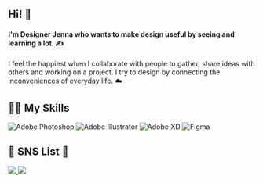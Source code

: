 <!--
![header](https://capsule-render.vercel.app/api?type=cylinder&color=AFADE7&height=30&section=header&text=Nice%20to%20Meet%20you!&fontSize=16&fontColor=ffffff)
-->

## Hi! 🙌
<h4>I'm Designer Jenna who wants to make design useful by seeing and learning a lot. ✍️ </h4>

I feel the happiest when I collaborate with people to gather, share ideas with others and working on a project. I try to design by connecting the inconveniences of everyday life. ☁️

## 👩‍💻 My Skills
  <img alt="Adobe Photoshop" img src="https://img.shields.io/badge/Adobe Photoshop-31A8FF?style=for-the-badge&logo=Adobe Photoshop&logoColor=ffffff"> <img alt="Adobe Illustrator" img src="https://img.shields.io/badge/Adobe Illustrator-FF9A00?style=for-the-badge&logo=Adobe Illustrator&logoColor=ffffff"> <img alt="Adobe XD" img src="https://img.shields.io/badge/Adobe XD-FF61F6?style=for-the-badge&logo=Adobe XD&logoColor=ffffff"> <img alt="Figma" img src="https://img.shields.io/badge/Figma-F24E1E?style=for-the-badge&logo=Figma&logoColor=ffffff">

## 🤍 SNS List 🤍
<a href="https://www.instagram.com/reenactheory/"/>
  <img src="https://img.shields.io/badge/Instagram-E4405F?style=for-the-badge&logo=Instagram&logoColor=ffffff">
</a>
 
<a href="https://www.facebook.com/profile.php?id=100009724689944"/>
  <img src="https://img.shields.io/badge/Facebook-1877F2?style=for-the-badge&logo=Facebook&logoColor=ffffff">
</a>
<!--
**reenactheory/reenactheory** is a ✨ _special_ ✨ repository because its `README.md` (this file) appears on your GitHub profile.

Here are some ideas to get you started:

- 🔭 I’m currently working on ...
- 🌱 I’m currently learning ...
- 👯 I’m looking to collaborate on ...
- 🤔 I’m looking for help with ...
- 💬 Ask me about ...
- 📫 How to reach me: ...
- 😄 Pronouns: ...
- ⚡ Fun fact: ...
-->
